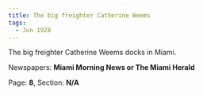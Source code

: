 ```yaml
---  
title: The big freighter Catherine Weems  
tags:  
  - Jun 1928  
---  
```

  
The big freighter Catherine Weems docks in Miami.  
  
Newspapers: **Miami Morning News or The Miami Herald**  
  
Page: **8**, Section: **N/A** 

